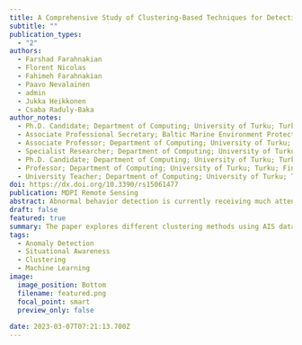 ```yaml
---
title: A Comprehensive Study of Clustering-Based Techniques for Detecting Abnormal Vessel Behavior
subtitle: ""
publication_types:
  - "2"
authors:
  - Farshad Farahnakian
  - Florent Nicolas
  - Fahimeh Farahnakian 
  - Paavo Nevalainen
  - admin
  - Jukka Heikkonen 
  - Csaba Raduly-Baka
author_notes:
  - Ph.D. Candidate; Department of Computing; University of Turku; Turku; Finland
  - Associate Professional Secretary; Baltic Marine Environment Protection Commission—Helsinki Commission (HELCOM); Helsinki; Finland
  - Associate Professor; Department of Computing; University of Turku; Turku; Finland
  - Specialist Researcher; Department of Computing; University of Turku; Turku; Finland
  - Ph.D. Candidate; Department of Computing; University of Turku; Turku; Finland
  - Professor; Department of Computing; University of Turku; Turku; Finland
  - University Teacher; Department of Computing; University of Turku; Turku; Finland
doi: https://dx.doi.org/10.3390/rs15061477
publication: MDPI Remote Sensing
abstract: Abnormal behavior detection is currently receiving much attention because of the availability of marine equipment and data allowing maritime agents to track vessels. One of the most popular tools for developing an efficient anomaly detection system is the Automatic Identification System (AIS). The aim of this paper is to explore the performance of existing well-known clustering methods for detecting the two most dangerous abnormal behaviors based on the AIS. The methods include K-means, Density-Based Spatial Clustering of Applications with Noise (DBSCAN), Affinity Propagation (AP), and the Gaussian Mixtures Model (GMM). In order to evaluate the performance of the clustering methods, we also used the AIS data of vessels, which were collected through the Finnish transport agency from the whole Baltic Sea for three months. Although most existing studies focus on ocean route recognition, deviations from regulated ocean routes, or irregular speed, we focused on dark ships or those sets of vessels that turn off the AIS to perform illegal activities and spiral vessel movements. The experimental results demonstrate that the K-means clustering method can effectively detect dark ships and spiral vessel movements, which are the most threatening events for maritime safety.
draft: false
featured: true
summary: The paper explores different clustering methods using AIS data to detect two dangerous abnormal behaviors in maritime vessels like dark ships (vessels turning off AIS for illegal activities) and spiral vessel movements. It evaluates K-means, DBSCAN, AP, and GMM techniques using three months of AIS data from the Baltic Sea. Results show that K-means is effective in identifying these threatening events, contributing to improving maritime safety.
tags:
  - Anomaly Detection
  - Situational Awareness
  - Clustering
  - Machine Learning
image:
  image_position: Bottom
  filename: featured.png
  focal_point: smart
  preview_only: false
  
date: 2023-03-07T07:21:13.700Z
---
```

